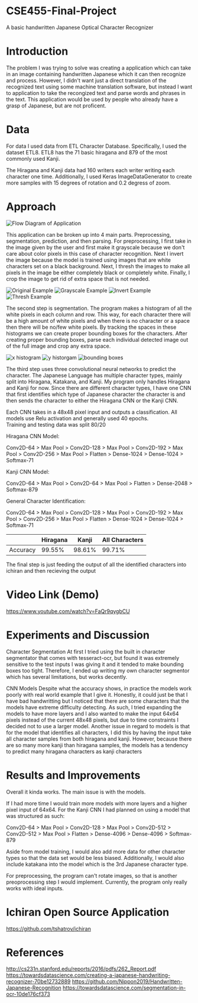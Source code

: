 # CSE455-Final-Project
A basic handwritten Japanese Optical Character Recognizer

# Introduction
The problem I was trying to solve was creating a application which can take in an image containing handwritten Japanese which it can then recognize and process. However, I didn't want just a direct translation of the recognized text using some machine translation software, but instead I want to application to take the recongized text and parse words and phrases in the text. This application would be used by people who already have a grasp of Japanese, but are not proficent.

# Data
For data I used data from ETL Character Database. Specifically, I used the dataset ETL8. ETL8 has the 71 basic hiragana and 879 of the most commonly used Kanji.

The Hiragana and Kanji data had 160 writers each writer writing each character one time. Additionally, I used Keras ImageDataGenerator to create more samples with 15 degrees of rotation and 0.2 degress of zoom.

# Approach
![Flow Diagram of Application](./Images/FlowDiagram.png)

This application can be broken up into 4 main parts. Preprocessing, segmentation, prediction, and then parsing. 
For preprocessing, I first take in the image given by the user and first make it grayscale because we don't care about color pixels in this case of character recognition. Next I invert the image because the model is trained using images that are white characters set on a black background. Next, I thresh the images to make all pixels in the image be either completely black or completely white. Finally, I crop the image to get rid of extra space that is not needed. 

![Original Example](./Images/original_resize.jpg)
![Grayscale Example](./Images/gray_resize.jpg)
![Invert Example](./Images/invert_resize.jpg)
![Thresh Example](./Images/thresh_resize.jpg)

The second step is segmentation. The program makes a histogram of all the white pixels in each column and row. This way, for each character there will be a high amount of white pixels and when there is no character or a space then there will be no/few white pixels. By tracking the spaces in these histograms we can create proper bounding boxes for the characters. After creating proper bounding boxes, parse each individual detected image out of the full image and crop any extra space.

![x histogram](./Images/x_hist_resize.png)
![y historgam](./Images/y_hist_resize.png)
![bounding boxes](./Images/bounding_boxes_resize.jpg)

The third step uses three convolutional neural networks to predict the character. The Japanese Language has multiple character types, mainly split into Hiragana, Katakana, and Kanji. My program only handles Hiragana and Kanji for now. Since there are different character types, I have one CNN that first identifies which type of Japanese character the character is and then sends the character to either the Hiragana CNN or the Kanji CNN. 

Each CNN takes in a 48x48 pixel input and outputs a classification. All models use Relu activation and generally used 40 epochs.\
Training and testing data was split 80/20

Hiragana CNN Model:

Conv2D-64 > Max Pool > Conv2D-128 > Max Pool > Conv2D-192 > Max Pool > Conv2D-256 > Max Pool > Flatten > Dense-1024 > Dense-1024 > Softmax-71

Kanji CNN Model:

Conv2D-64 > Max Pool > Conv2D-64 > Max Pool > Flatten > Dense-2048 > Softmax-879

General Character Identification:

Conv2D-64 > Max Pool > Conv2D-128 > Max Pool > Conv2D-192 > Max Pool > Conv2D-256 > Max Pool > Flatten > Dense-1024 > Dense-1024 > Softmax-71

|          | Hiragana | Kanji  | All Characters |
| -------- | -------- | ------ | -------------- |
| Accuracy | 99.55%   | 98.61% |    99.71%      |

The final step is just feeding the output of all the identified characters into ichiran and then recieving the output

# Video Link (Demo)
https://www.youtube.com/watch?v=FaQr9qygbCU 

# Experiments and Discussion
Character Segmentation
At first I tried using the built in character segmentator that comes with tesseract-ocr, but found it was extremely sensitive to the test inputs I was giving it and it tended to make bounding boxes too tight. Therefore, I ended up writing my own character segmentor which has several limitations, but works decently. 

CNN Models
Despite what the accuracy shows, in practice the models work poorly with real world example that I give it. Honestly, it could just be that I have bad handwritting but I noticed that there are some characters that the models have extreme difficulty detecting. As such, I tried expanding the models to have more layers and I also wanted to make the input 64x64 pixels instead of the current 48x48 pixels, but due to time constraints I decided not to use a larger model. 
Another issue in regard to models is that for the model that identifies all characters, I did this by having the input take all character samples from both hiragana and kanji. However, because there are so many more kanji than hiragana samples, the models has a tendency to predict many hiragana characters as kanji characters

# Results and Improvements
Overall it kinda works. The main issue is with the models. 

If I had more time I would train more models with more layers and a higher pixel input of 64x64. For the Kanji CNN I had planned on using a model that was structured as such:

Conv2D-64 > Max Pool > Conv2D-128 > Max Pool > Conv2D-512 > Conv2D-512 > Max Pool > Flatten > Dense-4096 > Dense-4096 > Softmax-879

Aside from model training, I would also add more data for other character types so that the data set would be less biased. Additionally, I would also include katakana into the model which is the 3rd Japanese character type. 

For preprocessing, the program can't rotate images, so that is another preoprocessing step I would implement. Currently, the program only really works with ideal inputs.

# Ichiran Open Source Application
https://github.com/tshatrov/ichiran
# References
http://cs231n.stanford.edu/reports/2016/pdfs/262_Report.pdf 
https://towardsdatascience.com/creating-a-japanese-handwriting-recognizer-70be12732889 
https://github.com/Nippon2019/Handwritten-Japanese-Recognition 
https://towardsdatascience.com/segmentation-in-ocr-10de176cf373 

